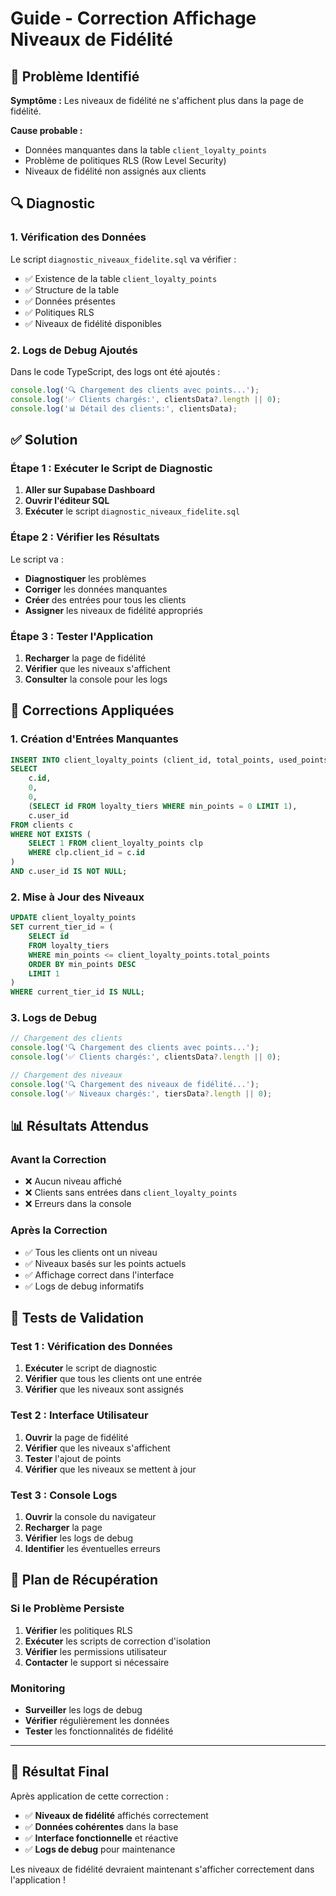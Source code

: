 # Guide - Correction Affichage Niveaux de Fidélité

## 🚨 Problème Identifié

**Symptôme :** Les niveaux de fidélité ne s'affichent plus dans la page de fidélité.

**Cause probable :** 
- Données manquantes dans la table `client_loyalty_points`
- Problème de politiques RLS (Row Level Security)
- Niveaux de fidélité non assignés aux clients

## 🔍 Diagnostic

### 1. **Vérification des Données**
Le script `diagnostic_niveaux_fidelite.sql` va vérifier :
- ✅ Existence de la table `client_loyalty_points`
- ✅ Structure de la table
- ✅ Données présentes
- ✅ Politiques RLS
- ✅ Niveaux de fidélité disponibles

### 2. **Logs de Debug Ajoutés**
Dans le code TypeScript, des logs ont été ajoutés :
```typescript
console.log('🔍 Chargement des clients avec points...');
console.log('✅ Clients chargés:', clientsData?.length || 0);
console.log('📊 Détail des clients:', clientsData);
```

## ✅ Solution

### Étape 1 : Exécuter le Script de Diagnostic
1. **Aller sur Supabase Dashboard**
2. **Ouvrir l'éditeur SQL**
3. **Exécuter** le script `diagnostic_niveaux_fidelite.sql`

### Étape 2 : Vérifier les Résultats
Le script va :
- **Diagnostiquer** les problèmes
- **Corriger** les données manquantes
- **Créer** des entrées pour tous les clients
- **Assigner** les niveaux de fidélité appropriés

### Étape 3 : Tester l'Application
1. **Recharger** la page de fidélité
2. **Vérifier** que les niveaux s'affichent
3. **Consulter** la console pour les logs

## 🔧 Corrections Appliquées

### 1. **Création d'Entrées Manquantes**
```sql
INSERT INTO client_loyalty_points (client_id, total_points, used_points, current_tier_id, user_id)
SELECT 
    c.id,
    0,
    0,
    (SELECT id FROM loyalty_tiers WHERE min_points = 0 LIMIT 1),
    c.user_id
FROM clients c
WHERE NOT EXISTS (
    SELECT 1 FROM client_loyalty_points clp 
    WHERE clp.client_id = c.id
)
AND c.user_id IS NOT NULL;
```

### 2. **Mise à Jour des Niveaux**
```sql
UPDATE client_loyalty_points 
SET current_tier_id = (
    SELECT id 
    FROM loyalty_tiers 
    WHERE min_points <= client_loyalty_points.total_points 
    ORDER BY min_points DESC 
    LIMIT 1
)
WHERE current_tier_id IS NULL;
```

### 3. **Logs de Debug**
```typescript
// Chargement des clients
console.log('🔍 Chargement des clients avec points...');
console.log('✅ Clients chargés:', clientsData?.length || 0);

// Chargement des niveaux
console.log('🔍 Chargement des niveaux de fidélité...');
console.log('✅ Niveaux chargés:', tiersData?.length || 0);
```

## 📊 Résultats Attendus

### Avant la Correction
- ❌ Aucun niveau affiché
- ❌ Clients sans entrées dans `client_loyalty_points`
- ❌ Erreurs dans la console

### Après la Correction
- ✅ Tous les clients ont un niveau
- ✅ Niveaux basés sur les points actuels
- ✅ Affichage correct dans l'interface
- ✅ Logs de debug informatifs

## 🧪 Tests de Validation

### Test 1 : Vérification des Données
1. **Exécuter** le script de diagnostic
2. **Vérifier** que tous les clients ont une entrée
3. **Vérifier** que les niveaux sont assignés

### Test 2 : Interface Utilisateur
1. **Ouvrir** la page de fidélité
2. **Vérifier** que les niveaux s'affichent
3. **Tester** l'ajout de points
4. **Vérifier** que les niveaux se mettent à jour

### Test 3 : Console Logs
1. **Ouvrir** la console du navigateur
2. **Recharger** la page
3. **Vérifier** les logs de debug
4. **Identifier** les éventuelles erreurs

## 🔄 Plan de Récupération

### Si le Problème Persiste
1. **Vérifier** les politiques RLS
2. **Exécuter** les scripts de correction d'isolation
3. **Vérifier** les permissions utilisateur
4. **Contacter** le support si nécessaire

### Monitoring
- **Surveiller** les logs de debug
- **Vérifier** régulièrement les données
- **Tester** les fonctionnalités de fidélité

---

## 🎉 Résultat Final

Après application de cette correction :
- ✅ **Niveaux de fidélité** affichés correctement
- ✅ **Données cohérentes** dans la base
- ✅ **Interface fonctionnelle** et réactive
- ✅ **Logs de debug** pour maintenance

Les niveaux de fidélité devraient maintenant s'afficher correctement dans l'application !
